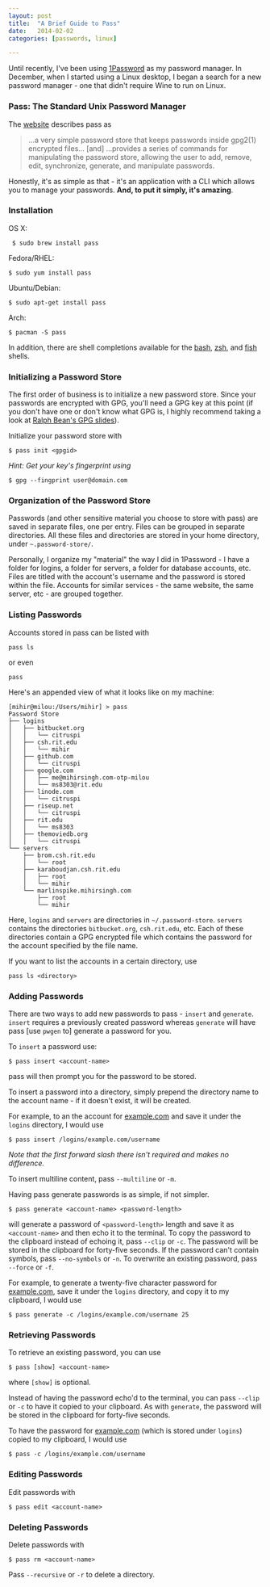 ```yaml
---
layout: post
title:  "A Brief Guide to Pass"
date:   2014-02-02
categories: [passwords, linux]

---
```


Until recently, I've been using [1Password][0] as my password manager. In December, when I started using a Linux desktop, I began a search for a new password manager - one that didn't require Wine to run on Linux.

### Pass: The Standard Unix Password Manager

The [website][2] describes pass as

> ...a very simple password store that keeps passwords inside gpg2(1) encrypted files... [and] ...provides a series of commands for manipulating the password store, allowing the user to add, remove, edit, synchronize, generate, and manipulate passwords.

Honestly, it's as simple as that - it's an application with a CLI which allows you to manage your passwords. **And, to put it simply, it's amazing**.

### Installation

OS X:

     $ sudo brew install pass

Fedora/RHEL:

    $ sudo yum install pass

Ubuntu/Debian:

    $ sudo apt-get install pass

Arch:

    $ pacman -S pass

In addition, there are shell completions available for the [bash][3], [zsh][4], and [fish][5] shells.

### Initializing a Password Store

The first order of business is to initialize a new password store. Since your passwords are encrypted with GPG, you'll need a GPG key at this point (if you don't have one or don't know what GPG is, I highly recommend taking a look at [Ralph Bean's GPG slides][6]).

Initialize your password store with

    $ pass init <gpgid>

*Hint: Get your key's fingerprint using*

    $ gpg --fingprint user@domain.com

### Organization of the Password Store

Passwords (and other sensitive material you choose to store with pass) are saved in separate files, one per entry. Files can be grouped in separate directories. All these files and directories are stored in your home directory, under `~.password-store/`. 

Personally, I organize my "material" the way I did in 1Password - I have a folder for logins, a folder for servers, a folder for database accounts, etc. Files are titled with the account's username and the password is stored within the file. Accounts for similar services - the same website, the same server, etc - are grouped together.

### Listing Passwords

Accounts stored in pass can be listed with

    pass ls

or even

    pass

Here's an appended view of what it looks like on my machine:

```
[mihir@milou:/Users/mihir] > pass
Password Store
├── logins
│   ├── bitbucket.org
│   │   └── citruspi
│   ├── csh.rit.edu
│   │   └── mihir
│   ├── github.com
│   │   └── citruspi
│   ├── google.com
│   │   ├── me@mihirsingh.com-otp-milou
│   │   └── ms8303@rit.edu
│   ├── linode.com
│   │   └── citruspi
│   ├── riseup.net
│   │   └── citruspi
│   ├── rit.edu
│   │   └── ms8303
│   ├── themoviedb.org
│   │   └── citruspi
└── servers
    ├── brom.csh.rit.edu
    │   └── root
    ├── karaboudjan.csh.rit.edu
    │   ├── root
    │   └── mihir
    └── marlinspike.mihirsingh.com
        ├── root
        └── mihir
```

Here, `logins` and `servers` are directories in `~/.password-store`. `servers` contains the directories `bitbucket.org`, `csh.rit.edu`, etc. Each of these directories contain a GPG encrypted file which contains the password for the account specified by the file name.

If you want to list the accounts in a certain directory, use

    pass ls <directory>

### Adding Passwords

There are two ways to add new passwords to pass - `insert` and `generate`. `insert` requires a previously created password whereas `generate` will have pass [use `pwgen` to] generate a password for you.

To `insert` a password use:

    $ pass insert <account-name>

pass will then prompt you for the password to be stored.

To insert a password into a directory, simply prepend the directory name to the account name - if it doesn't exist, it will be created.

For example, to an the account for [example.com](7) and save it under the `logins` directory, I would use

    $ pass insert /logins/example.com/username

*Note that the first forward slash there isn't required and makes no difference.*

To insert multiline content, pass `--multiline` or `-m`.

Having pass generate passwords is as simple, if not simpler.

    $ pass generate <account-name> <password-length>

will generate a password of `<password-length>` length and save it as `<account-name>` and then echo it to the terminal. To copy the password to the clipboard instead of echoing it, pass `--clip` or `-c`. The password will be stored in the clipboard for forty-five seconds. If the password can't contain symbols, pass `--no-symbols` or `-n`. To overwrite an existing password, pass `--force` or `-f`.

For example, to generate a twenty-five character password for [example.com](7), save it under the `logins` directory, and copy it to my clipboard, I would use

    $ pass generate -c /logins/example.com/username 25

### Retrieving Passwords

To retrieve an existing password, you can use

    $ pass [show] <account-name>

where `[show]` is optional. 

Instead of having the password echo'd to the terminal, you can pass `--clip` or `-c` to have it copied to your clipboard. As with `generate`, the password will be stored in the clipboard for forty-five seconds.

To have the password for [example.com](7) (which is stored under `logins`) copied to my clipboard, I would use

    $ pass -c /logins/example.com/username

### Editing Passwords

Edit passwords with

    $ pass edit <account-name>

### Deleting Passwords

Delete passwords with

    $ pass rm <account-name>

Pass `--recursive` or `-r` to delete a directory.

[0]: https://agilebits.com/onepassword
[1]: http://www.keepassx.org/
[2]: http://www.zx2c4.com/projects/password-store/
[3]: https://github.com/zx2c4/password-store/blob/master/contrib/pass.bash-completion
[4]: https://github.com/zx2c4/password-store/blob/master/contrib/pass.zsh-completion
[5]: https://github.com/zx2c4/password-store/blob/master/contrib/pass.fish-completion
[6]: http://threebean.org/presentations/gpg/
[7]: http://example.com

